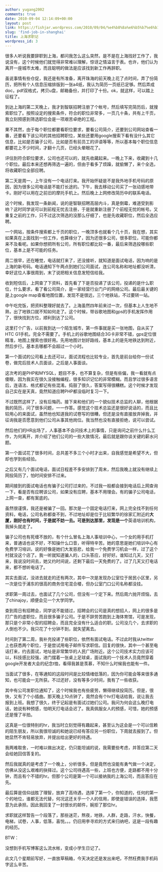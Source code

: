 ```yaml
---
author: yugang2002
comments: true
date: 2010-09-04 12:14:09+00:00
layout: post
link: https://fishjar.wordpress.com/2010/09/04/%e4%b8%8a%e6%b5%b7%e6%b1%82%e8%81%8c%e8%ae%b0/
slug: 'find-job-in-shanghai'
title: 上海求职记
wordpress_id: 3
---
```


很多人听说我要辞职到上海，都问我怎么这么突然，是不是在上海找好工作了，我说没有，这个时候他们就觉得非常难以理解，惊讶之情溢言于表。也许，他们认为离开一座城市太难，而且聪明的做法是应该找到新工作再辞职。




虽说事情有些仓促，我还是有所准备，离开珠海的前天晚上花了点时间，弄了份简历，把所有个人信息压缩排版到一张a4纸，我认为简历一页纸已足够。然后弄成doc，pdf双格式，拷贝u盘，邮箱备份，并打印了十份。ok，就这样，可以踏上征程了。




到达上海的第二天晚上，我才到智联招聘注册了个帐号，然后填写完简历后，就搜索职位了。按照设定的搜索条件，符合的职位非常多，一页几十条，共有上千页，我立刻预感到筛选职位会是一项艰苦卓绝的工程。




果不其然，由于每个职位都要看职位要求，要看公司简介，还要到公司网站查看一番，还要看下该公司的其他招聘职位，某些还要用google搜索下看有没什么其它信息，比如是否骗子公司，比如是否有前员工的评语等等，所以基本每个职位信息都要花上不少时间，才翻十几页，已经头晕眼花了。




评估到符合职位要求，公司也还可以的，就先收藏起来。一晚上下来，收藏到十几个职位。最后本来还想再筛选一遍的，但由于看多了烦躁，就偷懒了，来个全选，将收藏职位全部应聘。




第二天是周一，上午没有一个电话打来。我开始怀疑是不是我外地手机号码的原因，因为很多公司电话是不能打长途的。下午，我去移动公司买了一张动感地带卡。刚好可以用在之前旧的摩托手机上。然后晚上上网修改简历中的联系电话。




这个时候，我发现一条新闻，说的是智联招聘高层内斗，真是倒霉，难道受到影响？这时同学说可以到前程无忧去注册，于是就重新注册了个前程无忧的帐号。又重复之前的工作，只不过这次筛选的没那么仔细了，也是先收藏职位，然后全选应聘。




一个网站，按条件搜索都上千页的职位，一晚顶多也就看个几十页，我在想，其实如果真在上面找到一份工作，也算缘分了，因为还很多公司，很多职位，可能你都来不及看呢。如果你想把所有公司，所有职位都比较一番，最后来筛选投哪些职位，基本上是不可能的任务。




周二很早，还在睡觉，电话就打来了，还没接听，就知道是面试电话，因为响的是上海的新号码。电话通知下午两点到她们公司面试，连公司名称和地址都没听清，幸好这位人事很周到，末了说把相关信息发短信给我。




收到短信后，上网查了下资料，首先看了下是否投递了该公司，投递的是什么职位，什么要求，看了看公司简介，是一家经营行业门户的网络公司。最后最关键的是上google map查看地图位置，发现不是很远，三个地铁站，不过要转一站。




中午吃完饭，把资料整理好就去了。上海虽然四年前来过一次，但基本上人生地不熟，出了地铁口就不知如何走了。这个时候，带谷歌地图和gps的手机发挥作用了，很快找到方位，顺利到达了公司。




这里打个广告，以前我到达一个陌生城市，第一件事就是买一张地图，自从买了HTC G1手机，完全不需要了。手机上的谷歌地图结合3G卡非常不错，gps定位很精准，地图上搜索也很好用。先用地图计划好路线，基本上的是先地铁达到附近，然后步行。基本去哪都不会超过一个小时。




第一个面试的公司看上去还可以，面试流程也比较专业，首先是前台给你一份试卷，做完后技术人员面谈，之后是人事面谈。




这次考的是PHP和MYSQL，题目不多，也不算复杂，但是有些偏，我一看就有点傻眼，因为我实在很久没接触编程，很多知识记忆的非常模糊。而且学过很多语言后，连语法、格式都记有些混淆。捣鼓了很久，答案写得很糟糕。这个时候才发现自己实在是天真，竟然知道应聘PHP都没临时复习一下。




不过既然这样了，没有后悔药。接下来和他们的一个貌似技术总监的人聊，他根据我的简历，问了很多问题，一一作答。感觉这个技术总监还是很好说话的，而且比较用心的来面试，虽然他也知道我的试卷写的很糟，但还是没有直接放弃掉我，并征询我是否愿意到他们公司从事其他岗位。我当然也没有直接拒绝，说可以尝试。




然后他们的HR出场了，人事基本不会问技术上的事情，只是询问之前什么什么工作，为何离开，并介绍了他们公司的一些大致情况，最后就是跟你谈关键的薪水问题。




第一个面试花了很多时间，总共差不多三个小时才出来，自我感觉是希望不大，但却也学到些经验。




之后又有几个面试电话，面试日程差不多安排到了周末，然后我晚上就没有继续上网投简历了，怕时间安排不过来。




期间接到的面试电话也有骗子公司打过来的，不过我一般都会接到电话后上网查询一下，看是否有应聘该公司，如果没有应聘，基本不用理会。有的骗子公司电话，上网一查，都有案底的。




虽然很谨慎，我还是被骗了一回。那次是一个固定电话打来，网上完全找不到任何资料，电话，公司名称都查不到，不过地址却是位于比较繁华的徐家汇附近的**大厦，刚好也有时间，于是就不妨一去。可是到达那里，发现是一个**英语培训机构，我掉头就走了。




骗子公司也有死缠不放的，有个什么冒名上海人事培训中心，一个女的用手机打来，普通话也说不好，不知操什么口音，听得特辛苦。她的意思是她们培训中心有免费学习培训，说的好像是她们大发慈悲，给我一个免费学习机会一样，过了这个村就没这个店了。我一听就知道骗人的，口头答应，好好好。谁知过几天，又打来，我说没时间去，她又约时间说，还剩下最后一天免费的了。过了几天又打电话来，都不想听电话了。




其实去面试，没进去就走的还有两次，其中一次是发现办公室位于居民小区里，另一次是位于浦东的很高的商务住宅混合楼，但办公室门口公司名称都没挂。




求职第一周过去，也面试了几个公司，但没有一个定下来。然后周六抛开烦恼，去了chinajoy，顺便会见一个大学同学。




查到周日有招聘会，同学说不能错过，招聘会的公司是真的想招人，网上的很多是打广告的虚职位，而且很多骗子公司。于是不辞劳苦跑到上海体育馆，可是发现，那只是个非常小型的招聘会，而且完全没有什么适合的职。公司没几个，去求职的人倒也不少。我只花了十分钟不到，就失望离去。




时间到了第二周，我补充投递了些职位，依然有面试电话。不过此时我从twitter上也获悉两个职位，于是尝试用电子邮件写求职信。回复的很快，其中一个甚至电话打来，约去面试，地址是非常繁华的人民广场附近。这个公司技术实力应该可以，科技感比较强，进门摆着一张桌上足球桌，面试我的一个技术人员竟然穿着google开发者大会的纪念t恤，看得我甚是羡慕，不知什么时候我也能有一件。




当面试了很多，在等通知的这段时间是比较情绪低落的，因为你可能会等来很多通知，也可能会一无所获。不过还好，没有等多少时间，我有了一些收获。




其中有公司发职位通知了，这个时候我也有些疲劳，懒得继续投简历。但是，很快，又有了个小插曲。那天晚上10点钟了，竟然会有个hr打电话给我，说让我去报到上班。我想了很久，终于记起是有面试过她们公司。我问为何会这么晚打电话，她说有种预感，怕明天打电话会迟了。我真佩服女人的预感，可惜，她的预感还是慢了半拍。




这真是一位很特别的hr，我当时立刻觉得有趣起来，甚至认为这会是一个可以信赖的陌生朋友，所以我很坦诚的和她说已经有答应另一份职位，下周就去报到了。但她显然不肯轻易放弃，并提出给出更好的待遇。




我两难取舍，一时难以做出决定，仍只能坦诚的说，我需要些考虑，并答应第二天会给她回信答复的。




然后我就真的是考虑了一个晚上，分析很多，但是竟然也没能有勇气做一个决定，仿佛从没这么艰难的抉择过。这个公司待遇高一些，上班也方便，走路都不用十分钟，而且有个不错的hr。但那个公司是第一个可以接纳我的上海公司，而且答应在先。




最后算是信仰战胜了理智，放弃了高待遇，选择了第一个，你知道的，任何的第一个的地位，谁都无法代替，何况这还关乎一个人的信用，即使是错误的选择，我愿意为此承担。因此我回复了一封很长的邮件，婉拒了那位hr。




求职就这样暂告一个段落了，那些迷茫，熬夜，地铁，人群，走路，汗水，快餐，电梯，试卷，人事，低落，喜悦。。。仍旧用李寻欢的方式来归纳吧，这是一段有趣的经历。




BTW：  

没想到手机写博客这么流水帐，变成小学生日记了。  

此文几个星期前写好，一直放草稿箱，今天决定还是发出来吧，不然枉费我手机码字这么辛苦。



